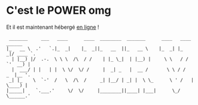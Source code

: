 # C'est le POWER omg

Et il est maintenant hébergé [en ligne](https://kwurz-ow.github.io/powerV3/) !

```
 _______     ___   ____      ____  ________  _______      ____   ____  ______   
|_   __ \  .'   `.|_  _|    |_  _||_   __  ||_   __ \    |_  _| |_  _|/ ____ `. 
  | |__) |/  .-.  \ \ \  /\  / /    | |_ \_|  | |__) |     \ \   / /  `'  __) | 
  |  ___/ | |   | |  \ \/  \/ /     |  _| _   |  __ /       \ \ / /   _  |__ '. 
 _| |_    \  `-'  /   \  /\  /     _| |__/ | _| |  \ \_      \ ' /   | \____) | 
|_____|    `.___.'     \/  \/     |________||____| |___|      \_/     \______.' 
```
